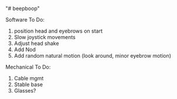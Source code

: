 "# beepboop" 

Software To Do:
1. position head and eyebrows on start
2. Slow joystick movements
3. Adjust head shake
4. Add Nod
5. Add random natural motion (look around, minor eyebrow motion)

Mechanical To Do:
1. Cable mgmt
2. Stable base
3. Glasses?

